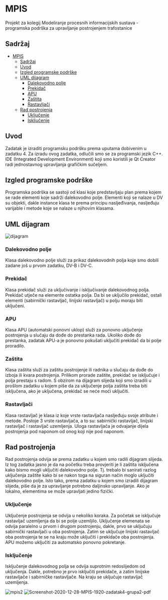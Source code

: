 # MPIS

Projekt za kolegij Modeliranje procesnih informacijskih sustava - programska podrška za upravljanje postrojenjem trafostanice

## Sadržaj
- [MPIS](#mpis)
  - [Sadržaj](#sadržaj)
  - [Uvod](#uvod)
  - [Izgled programske podrške](#izgled-programske-podrške)
  - [UML dijagram](#uml-dijagram)
    - [Dalekovodno polje](#dalekovodno-polje)
    - [Prekidač](#prekidač)
    - [APU](#apu)
    - [Zaštita](#zaštita)
    - [Rastavljači](#rastavljači)
  - [Rad postrojenja](#rad-postrojenja)
    - [Uključenje](#uključenje)
    - [Isključenje](#isključenje)

## Uvod
Zadatak je izraditi programsku podršku prema uputama dobivenim u zadatku 4.
Za izradu ovog zadatka, odlučili smo se za programski jezik C++. IDE (Integrated Development Environment) koji
smo koristili je Qt Creator radi jednostavnog upravljanja grafičkim sučeljem.

## Izgled programske podrške
Programska podrška se sastoji od klasi koje predstavljaju plan prema kojem se rade elementi koje sadrži
dalekovodno polje. Elementi koji se nalaze u DV su objekti, dakle instance klasa te prema principu
nasljeđivanja, nasljeđuju varijable i metode koje se nalaze u njihovim klasama.

## UML dijagram
<img src="https://i.ibb.co/BjHRv8p/dijagram.png" alt="dijagram">

### Dalekovodno polje
Klasa dalekovodno polje služi za prikaz dalekovodnih polja koje smo dobili zadane još u prvom zadatku,
DV-B i DV-C.

### Prekidač
Klasa prekidač služi za uključivanje i isključivanje dalekovodnog polja. Prekidač utječe na elemente ostatka
polja. Da bi se uključilo prekidač, ostali elementi (sabirnički rastavljač, linijski rastavljač) u polju moraju
biti uključeni.

### APU
Klasa APU (automatski ponovni uklop) služi za ponovno uključenje postrojenja u slučaju da dođe do
prestanka rada. Ukoliko dođe do prestanka, zadatak APU-a je ponovno pokušati uključiti prekidač da bi
polje proradilo.

### Zaštita
Klasa zaštita služi za zaštitu postrojenje ili radnika u slučaju da dođe do izboja ili kvara postrojenja.
Prilikom prorade zaštite, prekidač se isključuje i polja prestaju s radom. S obzirom na dijagram slijeda koji
smo izradili u prošlom zadatku u kojem piše da za uključenje polja zaštita treba biti isključena, ako je
uključena, prekidač se neće moći uključiti.

###  Rastavljači
Klasa rastavljač je klasa iz koje vrste rastavljača nasljeđuju svoje atribute i metode. Postoje 3 vrste
rastavljača, a to su: sabirnički rastavljač, linijski rastavljač i rastavljač uzemljenja. Uloga rastavljača je
odvajanje dijela postrojenja pod naponom od onog koji nije pod naponom.

## Rad postrojenja
Rad postrojenja odvija se prema zadatku u kojem smo radili dijagram slijeda. Iz tog zadatka jasno je da na
početku treba provjeriti je li zaštita isključena kako bismo mogli uključiti dalekovodno polje. Tj. trebalo bi
sanirati razlog uključenja zaštite kako bi se nakon toga na siguran način moglo uključiti dalekovodno polje.
Isto tako, prema zadatku u kojem smo izradili dijagram slijeda, piše da je za upravljanje potrebno daljinsko
upravljanje. Ako je lokalno, elementima se može upravljati jedino fizički.

### Uključenje
Uključenje postrojenja se odvija u nekoliko koraka. Za početak se isključuje rastavljač uzemljenja da bi se
polje uzemljilo. Uključenje elemenata se odvija paralelno u prvom i drugom postrojenju, dakle, prvo se
uključuju sabirnički rastavljači u oba postrojenja. Zatim se uključuje linijski rastavljač oba postrojenja te
se na kraju može uključiti i prekidače oba postrojenja. APU možemo uključiti za automatsko ponovno
pokretanje.

### Isključenje
Isključenje dalekovodnog polja se odvija suprotnim redoslijedom od uključenja. Dakle, potrebno je prvo
isključiti prekidače, a zatim linijske rastavljače i sabirničke rastavljače. Na kraju se uključuje rastavljač
uzemljenja.



<img src="https://i.ibb.co/yNQytFc/mpis2.png" alt="mpis2">
<img src="https://i.ibb.co/nwvbNy7/Screenshot-2020-12-28-MPIS-1920-zadatak4-grupa2-pdf.png" alt="Screenshot-2020-12-28-MPIS-1920-zadatak4-grupa2-pdf">
